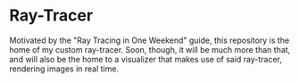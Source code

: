 # Ray-Tracer
Motivated by the "Ray Tracing in One Weekend" guide, this repository is the home of my custom ray-tracer. Soon, though, it will be much more than that, and will also be the home to a visualizer that makes use of said ray-tracer, rendering images in real time.
